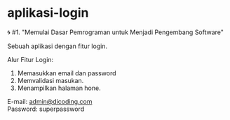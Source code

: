 # aplikasi-login

🌀 #1. "Memulai Dasar Pemrograman untuk Menjadi Pengembang Software"

Sebuah aplikasi dengan fitur login.

Alur Fitur Login:
1. Memasukkan email dan password
2. Memvalidasi masukan.
3. Menampilkan halaman hone.

E-mail: admin@dicoding.com <br>
Password: superpassword
